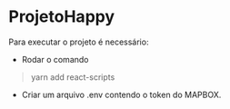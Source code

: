 # ProjetoHappy

Para executar o projeto é necessário:
- Rodar o comando 
> yarn add react-scripts 
- Criar um arquivo .env contendo o token do MAPBOX.
